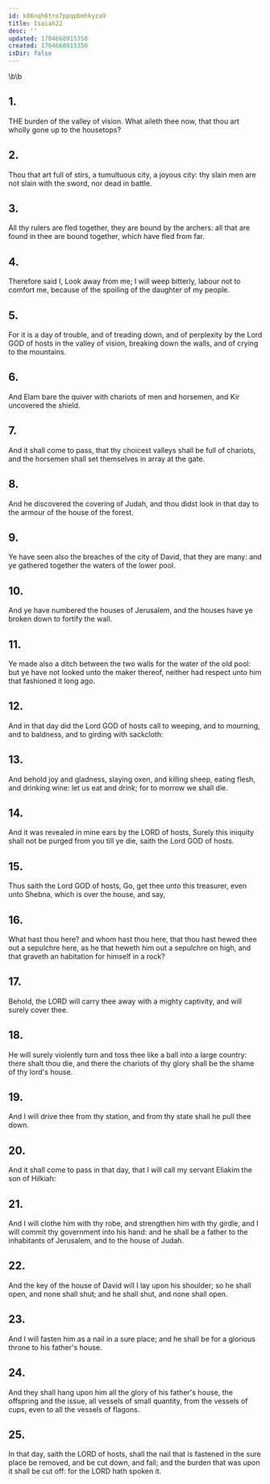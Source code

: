 ```yaml
---
id: k06nqh6tro7ppqpbmhkyza9
title: Isaiah22
desc: ''
updated: 1704668915350
created: 1704668915350
isDir: false
---
```

\b\b
## 1.
THE burden of the valley of vision.  What aileth thee now, that thou art wholly gone up to the housetops?
## 2.
Thou that art full of stirs, a tumultuous city, a joyous city: thy slain men are not slain with the sword, nor dead in battle.
## 3.
All thy rulers are fled together, they are bound by the archers: all that are found in thee are bound together, which have fled from far.
## 4.
Therefore said I, Look away from me; I will weep bitterly, labour not to comfort me, because of the spoiling of the daughter of my people.
## 5.
For it is a day of trouble, and of treading down, and of perplexity by the Lord GOD of hosts in the valley of vision, breaking down the walls, and of crying to the mountains.
## 6.
And Elam bare the quiver with chariots of men and horsemen, and Kir uncovered the shield.
## 7.
And it shall come to pass, that thy choicest valleys shall be full of chariots, and the horsemen shall set themselves in array at the gate.
## 8.
And he discovered the covering of Judah, and thou didst look in that day to the armour of the house of the forest.
## 9.
Ye have seen also the breaches of the city of David, that they are many: and ye gathered together the waters of the lower pool.
## 10.
And ye have numbered the houses of Jerusalem, and the houses have ye broken down to fortify the wall.
## 11.
Ye made also a ditch between the two walls for the water of the old pool: but ye have not looked unto the maker thereof, neither had respect unto him that fashioned it long ago.
## 12.
And in that day did the Lord GOD of hosts call to weeping, and to mourning, and to baldness, and to girding with sackcloth:
## 13.
And behold joy and gladness, slaying oxen, and killing sheep, eating flesh, and drinking wine: let us eat and drink; for to morrow we shall die.
## 14.
And it was revealed in mine ears by the LORD of hosts, Surely this iniquity shall not be purged from you till ye die, saith the Lord GOD of hosts.
## 15.
Thus saith the Lord GOD of hosts, Go, get thee unto this treasurer, even unto Shebna, which is over the house, and say,
## 16.
What hast thou here?  and whom hast thou here, that thou hast hewed thee out a sepulchre here, as he that heweth him out a sepulchre on high, and that graveth an habitation for himself in a rock?
## 17.
Behold, the LORD will carry thee away with a mighty captivity, and will surely cover thee.
## 18.
He will surely violently turn and toss thee like a ball into a large country: there shalt thou die, and there the chariots of thy glory shall be the shame of thy lord's house.
## 19.
And I will drive thee from thy station, and from thy state shall he pull thee down.
## 20.
And it shall come to pass in that day, that I will call my servant Eliakim the son of Hilkiah:
## 21.
And I will clothe him with thy robe, and strengthen him with thy girdle, and I will commit thy government into his hand: and he shall be a father to the inhabitants of Jerusalem, and to the house of Judah.
## 22.
And the key of the house of David will I lay upon his shoulder; so he shall open, and none shall shut; and he shall shut, and none shall open.
## 23.
And I will fasten him as a nail in a sure place; and he shall be for a glorious throne to his father's house.
## 24.
And they shall hang upon him all the glory of his father's house, the offspring and the issue, all vessels of small quantity, from the vessels of cups, even to all the vessels of flagons.
## 25.
In that day, saith the LORD of hosts, shall the nail that is fastened in the sure place be removed, and be cut down, and fall; and the burden that was upon it shall be cut off: for the LORD hath spoken it.
